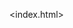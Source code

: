 <index.html>
<doctype html>
 <head>  
  <title>web page<\title> 
  <body> I started to learn tooooo mahnnnnnn
  <\body> 
 <\html>
